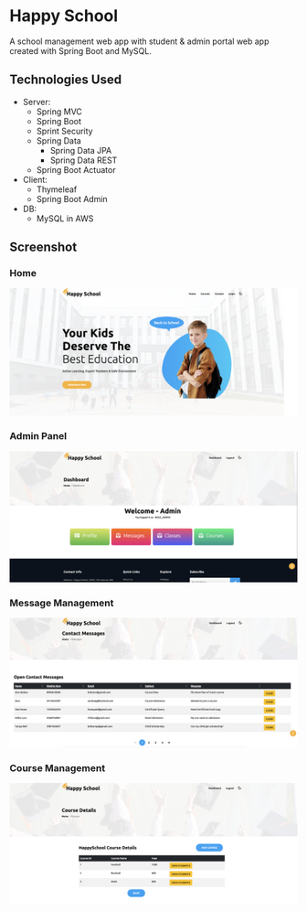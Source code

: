 # Happy School
A school management web app with student & admin portal web app created with Spring Boot and MySQL.
## Technologies Used
- Server:
    - Spring MVC
    - Spring Boot
    - Sprint Security
    - Spring Data 
        - Spring Data JPA
        - Spring Data REST
    - Spring Boot Actuator
- Client:
    - Thymeleaf
    - Spring Boot Admin
- DB:
    - MySQL in AWS
## Screenshot
### Home

<img src="readme/home.png" width=700px>

### Admin Panel

<img src="readme/admin.png" width=700px>

### Message Management

<img src="readme/message.png" width=700px>

### Course Management

<img src="readme/course.png" width=700px>
